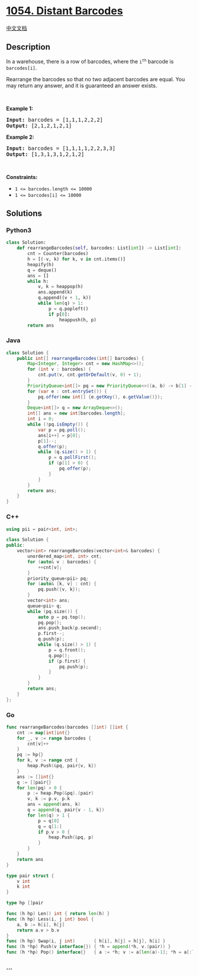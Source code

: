 # [1054. Distant Barcodes](https://leetcode.com/problems/distant-barcodes)

[中文文档](/solution/1000-1099/1054.Distant%20Barcodes/README.md)

## Description

<p>In a warehouse, there is a row of barcodes, where the <code>i<sup>th</sup></code> barcode is <code>barcodes[i]</code>.</p>

<p>Rearrange the barcodes so that no two adjacent barcodes are equal. You may return any answer, and it is guaranteed an answer exists.</p>

<p>&nbsp;</p>
<p><strong class="example">Example 1:</strong></p>
<pre><strong>Input:</strong> barcodes = [1,1,1,2,2,2]
<strong>Output:</strong> [2,1,2,1,2,1]
</pre><p><strong class="example">Example 2:</strong></p>
<pre><strong>Input:</strong> barcodes = [1,1,1,1,2,2,3,3]
<strong>Output:</strong> [1,3,1,3,1,2,1,2]
</pre>
<p>&nbsp;</p>
<p><strong>Constraints:</strong></p>

<ul>
	<li><code>1 &lt;= barcodes.length &lt;= 10000</code></li>
	<li><code>1 &lt;= barcodes[i] &lt;= 10000</code></li>
</ul>

## Solutions

<!-- tabs:start -->

### **Python3**

```python
class Solution:
    def rearrangeBarcodes(self, barcodes: List[int]) -> List[int]:
        cnt = Counter(barcodes)
        h = [(-v, k) for k, v in cnt.items()]
        heapify(h)
        q = deque()
        ans = []
        while h:
            v, k = heappop(h)
            ans.append(k)
            q.append((v + 1, k))
            while len(q) > 1:
                p = q.popleft()
                if p[0]:
                    heappush(h, p)
        return ans
```

### **Java**

```java
class Solution {
    public int[] rearrangeBarcodes(int[] barcodes) {
        Map<Integer, Integer> cnt = new HashMap<>();
        for (int v : barcodes) {
            cnt.put(v, cnt.getOrDefault(v, 0) + 1);
        }
        PriorityQueue<int[]> pq = new PriorityQueue<>((a, b) -> b[1] - a[1]);
        for (var e : cnt.entrySet()) {
            pq.offer(new int[] {e.getKey(), e.getValue()});
        }
        Deque<int[]> q = new ArrayDeque<>();
        int[] ans = new int[barcodes.length];
        int i = 0;
        while (!pq.isEmpty()) {
            var p = pq.poll();
            ans[i++] = p[0];
            p[1]--;
            q.offer(p);
            while (q.size() > 1) {
                p = q.pollFirst();
                if (p[1] > 0) {
                    pq.offer(p);
                }
            }
        }
        return ans;
    }
}
```

### **C++**

```cpp
using pii = pair<int, int>;

class Solution {
public:
    vector<int> rearrangeBarcodes(vector<int>& barcodes) {
        unordered_map<int, int> cnt;
        for (auto& v : barcodes) {
            ++cnt[v];
        }
        priority_queue<pii> pq;
        for (auto& [k, v] : cnt) {
            pq.push({v, k});
        }
        vector<int> ans;
        queue<pii> q;
        while (pq.size()) {
            auto p = pq.top();
            pq.pop();
            ans.push_back(p.second);
            p.first--;
            q.push(p);
            while (q.size() > 1) {
                p = q.front();
                q.pop();
                if (p.first) {
                    pq.push(p);
                }
            }
        }
        return ans;
    }
};
```

### **Go**

```go
func rearrangeBarcodes(barcodes []int) []int {
	cnt := map[int]int{}
	for _, v := range barcodes {
		cnt[v]++
	}
	pq := hp{}
	for k, v := range cnt {
		heap.Push(&pq, pair{v, k})
	}
	ans := []int{}
	q := []pair{}
	for len(pq) > 0 {
		p := heap.Pop(&pq).(pair)
		v, k := p.v, p.k
		ans = append(ans, k)
		q = append(q, pair{v - 1, k})
		for len(q) > 1 {
			p = q[0]
			q = q[1:]
			if p.v > 0 {
				heap.Push(&pq, p)
			}
		}
	}
	return ans
}

type pair struct {
	v int
	k int
}

type hp []pair

func (h hp) Len() int { return len(h) }
func (h hp) Less(i, j int) bool {
	a, b := h[i], h[j]
	return a.v > b.v
}
func (h hp) Swap(i, j int)       { h[i], h[j] = h[j], h[i] }
func (h *hp) Push(v interface{}) { *h = append(*h, v.(pair)) }
func (h *hp) Pop() interface{}   { a := *h; v := a[len(a)-1]; *h = a[:len(a)-1]; return v }
```

### **...**

```

```

<!-- tabs:end -->
